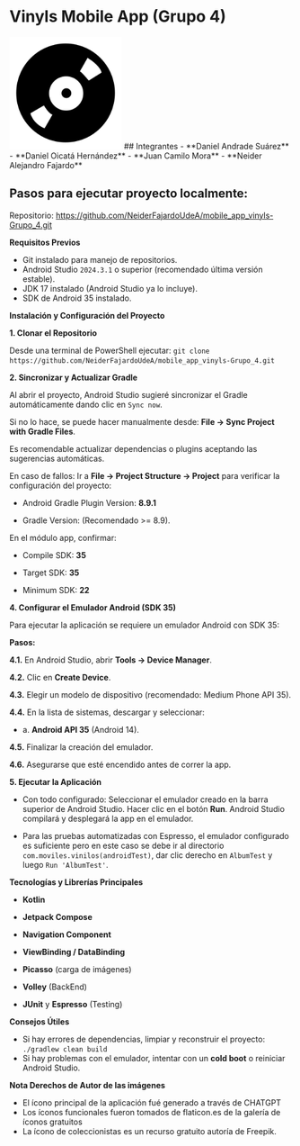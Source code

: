# **Vinyls Mobile App (Grupo 4)**
<img src="app/src/main/res/mipmap-hdpi/vinilo.png" alt="Descripción de la imagen" width="200"/>
## Integrantes
- **Daniel Andrade Suárez**
- **Daniel Oicatá Hernández**
- **Juan Camilo Mora**
- **Neider Alejandro Fajardo**

## Pasos para ejecutar proyecto localmente:
Repositorio: https://github.com/NeiderFajardoUdeA/mobile_app_vinyls-Grupo_4.git

**Requisitos Previos**
- Git instalado para manejo de repositorios.
- Android Studio `2024.3.1` o superior (recomendado última versión estable).
- JDK 17 instalado (Android Studio ya lo incluye).
- SDK de Android 35 instalado.

**Instalación y Configuración del Proyecto**

**1. Clonar el Repositorio**

Desde una terminal de PowerShell ejecutar:
`git clone https://github.com/NeiderFajardoUdeA/mobile_app_vinyls-Grupo_4.git`

**2. Sincronizar y Actualizar Gradle**

Al abrir el proyecto, Android Studio sugieré sincronizar el Gradle automáticamente dando clic en `Sync now`. 

Si no lo hace, se puede hacer manualmente desde: **File → Sync Project with Gradle Files**.

Es recomendable actualizar dependencias o plugins aceptando las sugerencias automáticas.

En caso de fallos: Ir a **File → Project Structure → Project** para verificar la configuración del proyecto:

- Android Gradle Plugin Version: **8.9.1**

- Gradle Version: (Recomendado >= 8.9).

En el módulo app, confirmar:

- Compile SDK: **35**

- Target SDK: **35**

- Minimum SDK: **22**

**4. Configurar el Emulador Android (SDK 35)**

Para ejecutar la aplicación se requiere un emulador Android con SDK 35:

**Pasos:**

**4.1\.** En Android Studio, abrir **Tools → Device Manager**.

**4.2\.** Clic en **Create Device**.

**4.3\.** Elegir un modelo de dispositivo (recomendado: Medium Phone API 35).

**4.4\.** En la lista de sistemas, descargar y seleccionar:

- a. **Android API 35** (Android 14).

**4.5\.** Finalizar la creación del emulador.

**4.6\.** Asegurarse que esté encendido antes de correr la app.

**5. Ejecutar la Aplicación**

- Con todo configurado: Seleccionar el emulador creado en la barra superior de Android Studio. Hacer clic en el botón **Run**. Android Studio compilará y desplegará la app en el emulador.

- Para las pruebas automatizadas con Espresso, el emulador configurado es suficiente pero en este caso se debe ir al directorio `com.moviles.vinilos(androidTest)`, dar clic derecho en `AlbumTest` y luego `Run 'AlbumTest'`.

**Tecnologías y Librerías Principales**

- **Kotlin**

- **Jetpack Compose**

- **Navigation Component**

- **ViewBinding / DataBinding**

- **Picasso** (carga de imágenes)

- **Volley** (BackEnd)

- **JUnit** y **Espresso** (Testing)

**Consejos Útiles**

- Si hay errores de dependencias, limpiar y reconstruir el proyecto: `./gradlew clean build`
- Si hay problemas con el emulador, intentar con un **cold boot** o reiniciar Android Studio.


**Nota Derechos de Autor de las imágenes**
- El ícono principal de la aplicación fué generado a través de CHATGPT
- Los íconos funcionales fueron tomados de flaticon.es de la galería de íconos gratuitos
- La ícono de coleccionistas es un recurso gratuito autoría de Freepik.